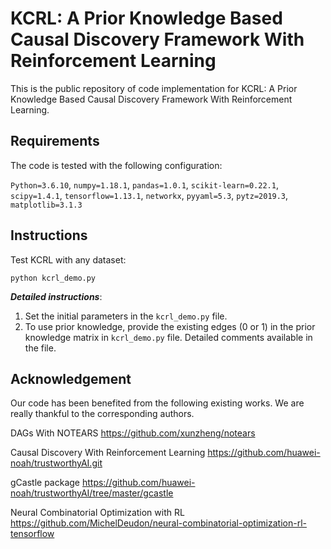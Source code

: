 # KCRL: A Prior Knowledge Based Causal Discovery Framework With Reinforcement Learning
This is the public repository of code implementation for KCRL: A Prior Knowledge Based Causal Discovery Framework With Reinforcement Learning. 
## Requirements
The code is tested with the following configuration:

`Python=3.6.10`, `numpy=1.18.1`, `pandas=1.0.1`, `scikit-learn=0.22.1`, `scipy=1.4.1`, `tensorflow=1.13.1`, `networkx`, `pyyaml=5.3`, `pytz=2019.3`, `matplotlib=3.1.3`
## Instructions
Test KCRL with any dataset:

`python kcrl_demo.py`

***Detailed instructions***:

1. Set the initial parameters in the `kcrl_demo.py` file. 
2. To use prior knowledge, provide the existing edges (0 or 1) in the prior knowledge matrix in `kcrl_demo.py` file. Detailed comments available in the file. 

## Acknowledgement
Our code has been benefited from the following existing works. We are really thankful to the corresponding authors.

DAGs With NOTEARS https://github.com/xunzheng/notears

Causal Discovery With Reinforcement Learning https://github.com/huawei-noah/trustworthyAI.git

gCastle package https://github.com/huawei-noah/trustworthyAI/tree/master/gcastle

Neural Combinatorial Optimization with RL https://github.com/MichelDeudon/neural-combinatorial-optimization-rl-tensorflow
